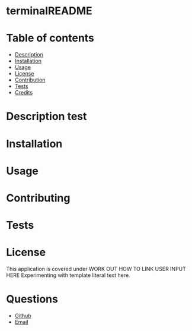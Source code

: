 # terminalREADME
# Table of contents
* [Description](#description)
* [Installation](#installation)
* [Usage](#usage)
* [License](#license)
* [Contribution](#contributions)
* [Tests](#tests)
* [Credits](#credits)
# Description test
# Installation
# Usage
# Contributing
# Tests
# License
This application is covered under WORK OUT HOW TO LINK USER INPUT HERE
Experimenting with template literal text here.
# Questions
* [Github](#github)
* [Email](#email)
